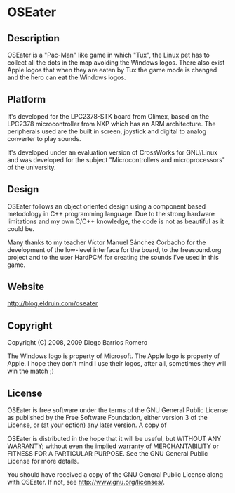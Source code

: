# OSEater
## Description
OSEater is a "Pac-Man" like game in which "Tux", the Linux pet has to
collect all the dots in the map avoiding the Windows logos.
There also exist Apple logos that when they are eaten by Tux the game
mode is changed and the hero can eat the Windows logos.

## Platform
It's developed for the LPC2378-STK board from Olimex, based on the
LPC2378 microcontroller from NXP which has an ARM architecture.
The peripherals used are the built in screen, joystick and digital to
analog converter to play sounds.

It's developed under an evaluation version of CrossWorks for GNU/Linux
and was developed for the subject "Microcontrollers and
microprocessors" of the university.

## Design
OSEater follows an object oriented design using a component based
metodology in C++ programming language.
Due to the strong hardware limitations and my own C/C++ knowledge, the
code is not as beautiful as it could be.

Many thanks to my teacher Víctor Manuel Sánchez Corbacho for the
development of the low-level interface for the board, to the
freesound.org project and to the user HardPCM for creating the sounds
I've used in this game.

## Website
http://blog.eldruin.com/oseater

## Copyright
Copyright (C) 2008, 2009 Diego Barrios Romero

The Windows logo is property of Microsoft.
The Apple logo is property of Apple.
I hope they don't mind I use their logos, after all, sometimes they
will win the match ;)

## License
OSEater is free software under the terms of the GNU General Public
License as published by the Free Software Foundation, either version
3 of the License, or (at your option) any later version. A copy of

OSEater is distributed in the hope that it will be useful,
but WITHOUT ANY WARRANTY; without even the implied warranty of
MERCHANTABILITY or FITNESS FOR A PARTICULAR PURPOSE.  See the
GNU General Public License for more details.

You should have received a copy of the GNU General Public License
along with OSEater.  If not, see <http://www.gnu.org/licenses/>.
